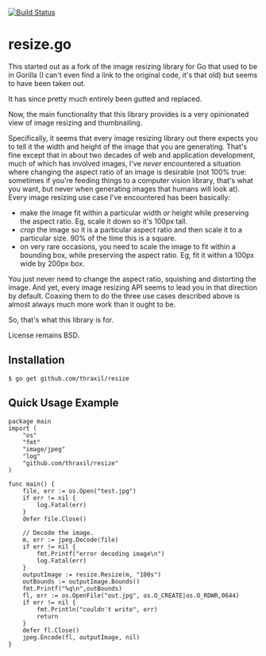 [![Build Status](https://travis-ci.org/thraxil/resize.svg?branch=master)](https://travis-ci.org/thraxil/resize)

resize.go
=========

This started out as a fork of the image resizing library for Go that
used to be in Gorilla (I can't even find a link to the original code,
it's that old) but seems to have been taken out.

It has since pretty much entirely been gutted and replaced.

Now, the main functionality that this library provides is a very
opinionated view of image resizing and thumbnailing.

Specifically, it seems that every image resizing library out there
expects you to tell it the width and height of the image that you are
generating. That's fine except that in about two decades of web and
application development, much of which has involved images, I've
*never* encountered a situation where changing the aspect ratio of an
image is desirable (not 100% true: sometimes if you're feeding things
to a computer vision library, that's what you want, but never when
generating images that humans will look at). Every image resizing use
case I've encountered has been basically:

* make the image fit within a particular width *or* height while
  preserving the aspect ratio. Eg, scale it down so it's 100px tall.
* *crop* the image so it is a particular aspect ratio and then scale
  it to a particular size. 90% of the time this is a square.
* on very rare occasions, you need to scale the image to fit within a
  bounding box, while preserving the aspect ratio. Eg, fit it within a
  100px wide by 200px box.

You just never need to change the aspect ratio, squishing and
distorting the image. And yet, every image resizing API seems to lead
you in that direction by default. Coaxing them to do the three use
cases described above is almost always much more work than it ought to
be.

So, that's what this library is for.

License remains BSD.

Installation
------------

    $ go get github.com/thraxil/resize

Quick Usage Example
-------------------

    package main
    import (
        "os"
        "fmt"
        "image/jpeg"
        "log"
        "github.com/thraxil/resize"
    )
    
    func main() {
        file, err := os.Open("test.jpg")
        if err != nil {
            log.Fatal(err)
        }
        defer file.Close()
        
        // Decode the image.
        m, err := jpeg.Decode(file)
        if err != nil {
            fmt.Printf("error decoding image\n")
            log.Fatal(err)
		}
		outputImage := resize.Resize(m, "100s")
        outBounds := outputImage.Bounds()
        fmt.Printf("%q\n",outBounds)
        fl, err := os.OpenFile("out.jpg", os.O_CREATE|os.O_RDWR,0644)
        if err != nil {
            fmt.Println("couldn't write", err)
            return
        }
        defer fl.Close()
        jpeg.Encode(fl, outputImage, nil)
    }

